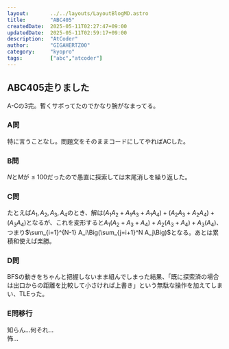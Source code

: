 ```yaml
---
layout:       ../../layouts/LayoutBlogMD.astro
title:        "ABC405"
createdDate:  2025-05-11T02:27:47+09:00
updatedDate:  2025-05-11T02:59:17+09:00
description:  "AtCoder"
author:       "GIGAHERTZ00"
category:     "kyopro"
tags:         ["abc","atcoder"]
---
```


## ABC405走りました

A-Cの3完。暫くサボってたのでかなり腕がなまってる。

### A問

特に言うことなし。問題文をそのままコードにしてやればACした。

### B問

$N$と$M$が$\leqslant100$だったので愚直に探索しては末尾消しを繰り返した。

### C問

たとえば$A_1,A_2,A_3,A_4$のとき、解は$(A_1A_2+A_1A_3+A_1A_4)+(A_2A_3+A_2A_4)+(A_3A_4)$となるが、これを変形すると$A_1(A_2+A_3+A_4)+A_2(A_3+A_4)+A_3(A_4)$、つまり$\sum_{i=1}^{N-1} A_i\Big(\sum_{j=i+1}^N A_j\Big)$となる。あとは累積和使えば楽勝。

### D問

BFSの動きをちゃんと把握しないまま組んでしまった結果、「既に探索済の場合は出口からの距離を比較して小さければ上書き」という無駄な操作を加えてしまい、TLEった。

### E問移行

知らん…何それ…  
怖…
